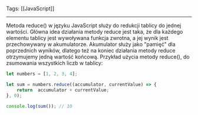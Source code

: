 
Tags: [[JavaScript]]

---
 
Metoda reduce() w języku JavaScript służy do redukcji tablicy do jednej wartości. Główna idea działania metody reduce jest taka, że dla każdego elementu tablicy jest wywoływana funkcja zwrotna, a jej wynik jest przechowywany w akumulatorze. Akumulator służy jako "pamięć" dla poprzednich wyników, dlatego też na koniec działania metody reduce otrzymujemy jedną wartość końcową.
Przykład użycia metody reduce(), do zsumowania wszystkich liczb w tablicy:

```js
let numbers = [1, 2, 3, 4];

let sum = numbers.reduce((accumulator, currentValue) => {
	return  accumulator + currentValue;
}, 0);

console.log(sum()); // 10
```



